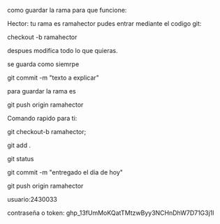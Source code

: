 como guardar la rama para que funcione:

Hector: tu rama es ramahector pudes entrar mediante el codigo git:

checkout -b ramahector 

despues modifica todo lo que quieras.

se guarda como siemrpe 

git commit -m "texto a explicar" 

para guardar la rama es 

git push origin ramahector

Comando rapido para ti: 

git checkout-b ramahector;

git add .

git status

git commit -m "entregado el dia de hoy"

git push origin ramahector

usuario:2430033

contraseña o token: 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
